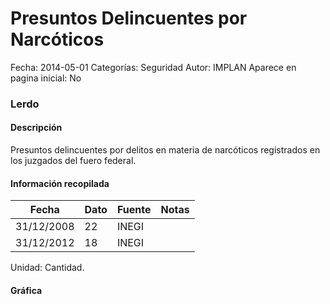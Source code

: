 Presuntos Delincuentes por Narcóticos
=====

Fecha: 2014-05-01
Categorías: Seguridad
Autor: IMPLAN
Aparece en pagina inicial: No

### Lerdo

#### Descripción

Presuntos delincuentes por delitos en materia de narcóticos registrados en los juzgados del fuero federal.

#### Información recopilada

<table class="table table-hover table-bordered matriz">
  <thead>
    <tr><th>Fecha</th><th>Dato</th><th>Fuente</th><th>Notas</th></tr>
  </thead>
  <tbody>
    <tr><td class="centrado">31/12/2008</td><td class="derecha">22</td><td>INEGI</td><td></td></tr>
    <tr><td class="centrado">31/12/2012</td><td class="derecha">18</td><td>INEGI</td><td></td></tr>
  </tbody>
</table>

Unidad: Cantidad.

#### Gráfica

<div id="Morrispkmnupmj" class="grafica"></div>
  <!-- JAVASCRIPT DE LA GRAFICA EN Morrispkmnupmj -->
  <script>
  new Morris.Line({
    element: 'Morrispkmnupmj',
    data: [
      { fecha: '2008-12-31', dato: 22 },
      { fecha: '2012-12-31', dato: 18 }
    ],
    xkey: 'fecha',
    ykeys: ['dato'],
    labels: ['Dato'],
    lineColors: ['#FF5B02'],
    xLabelFormat: function(d) {
      return d.getDate()+'/'+(d.getMonth()+1)+'/'+d.getFullYear();
    },
    dateFormat: function (ts) {
      var d = new Date(ts);
      return d.getDate() + '/' + (d.getMonth() + 1) + '/' + d.getFullYear();
    }
  });
  </script>
